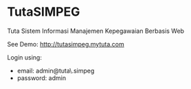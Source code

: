 # TutaSIMPEG

Tuta Sistem Informasi Manajemen Kepegawaian Berbasis Web

See Demo: http://tutasimpeg.mytuta.com<br />

Login using:
  <ul>
    <li>email: admin@tuta\.simpeg</li>
    <li>password: admin</li>
  </ul>
